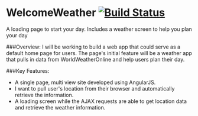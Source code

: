 # WelcomeWeather [![Build Status](https://travis-ci.org/MichaelWDanko/WelcomeWeather.svg?branch=master)](https://travis-ci.org/MichaelWDanko/WelcomeWeather)

A loading page to start your day. Includes a weather screen to help you plan your day

###Overview: 
I will be working to build a web app that could serve as a default home page for users. The page's initial feature will be a weather app that pulls in data from WorldWeatherOnline and help users plan their day.

###Key Features:
- A single page, multi view site developed using AngularJS.
- I want to pull user's location from their browser and automatically retrieve the information.
- A loading screen while the AJAX requests are able to get location data and retrieve the weather information.
